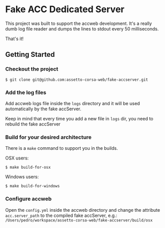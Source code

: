 # Fake ACC Dedicated Server

This project was built to support the accweb development. It's a really dumb log file reader and dumps the lines to stdout every 50 milliseconds.

That's it!

## Getting Started

### Checkout the project

`$ git clone git@github.com:assetto-corsa-web/fake-accserver.git`

### Add the log files

Add accweb logs file inside the `logs` directory and it will be used automatically by the fake accServer.

Keep in mind that every time you add a new file in `logs` dir, you need to rebuild the fake accServer

### Build for your desired architecture

There is a `make` command to support you in the builds. 

OSX users:

`$ make build-for-osx`

Windows users:

`$ make build-for-windows`

### Configure accweb

Open the `config.yml` inside the accweb directory and change the attribute `acc.server_path` to the compiled fake accServer, e.g.: `/Users/pedro/workspace/assetto-corsa-web/fake-accserver/build/osx`
